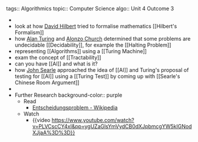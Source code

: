 tags:: Algorithmics
topic:: Computer Science
algo:: Unit 4 Outcome 3

-
- look at how [David Hilbert](https://en.wikipedia.org/wiki/David_Hilbert#Contributions_to_mathematics_and_physics) tried to formalise mathematics [[Hilbert's Formalism]]
- how [Alan Turing](https://en.wikipedia.org/wiki/Alan_Turing) and [Alonzo Church](https://en.wikipedia.org/wiki/Alonzo_Church) determined that some problems are undecidable [[Decidability]], for example the [[Halting Problem]]
- representing [[Algorithms]] using a [[Turing Machine]]
- exam the concept of [[Tractability]]
- can you have [[AI]] and what is it?
- how [John Searle](https://en.wikipedia.org/wiki/John_Searle) approached the idea of [[AI]] and Turing's proposal of testing for [[AI]] using a [[Turing Test]] by coming up with [[Searle's Chinese Room Argument]]
-
- Further Research
  background-color:: purple
	- Read
		- [Entscheidungsproblem - Wikipedia](https://en.wikipedia.org/wiki/Entscheidungsproblem)
	- Watch
		- {{video https://www.youtube.com/watch?v=PLVCscCY4xI&pp=ygUZaGlsYmVydCB0dXJpbmcgYW5kIGNodXJjaA%3D%3D}}